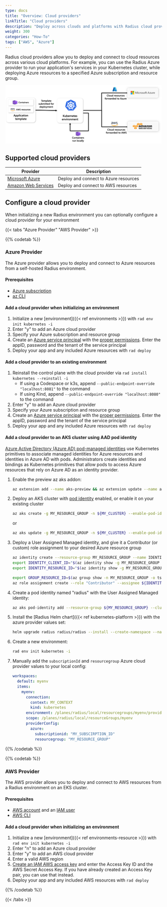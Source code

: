 ```yaml
---
type: docs
title: "Overview: Cloud providers"
linkTitle: "Cloud providers"
description: "Deploy across clouds and platforms with Radius cloud providers"
weight: 300
categories: "How-To"
tags: ["AWS", "Azure"]
---
```


Radius cloud providers allow you to deploy and connect to cloud resources across various cloud platforms. For example, you can use the Radius Azure provider to run your application's services in your Kubernetes cluster, while deploying Azure resources to a specified Azure subscription and resource group.

<img src="providers-overview.png" alt="Diagram of cloud resources getting forwarded to cloud platforms upon deployment" width="800px" >

## Supported cloud providers

| Provider | Description |
|----------|-------------|
| [Microsoft Azure](#azure-provider) | Deploy and connect to Azure resources |
| [Amazon Web Services](#aws-provider) | Deploy and connect to AWS resources |

## Configure a cloud provider

When initializing a new Radius environment you can optionally configure a cloud provider for your environment

{{< tabs "Azure Provider" "AWS Provider" >}}

{{% codetab %}}

### Azure Provider

The Azure provider allows you to deploy and connect to Azure resources from a self-hosted Radius environment. 

#### Prerequisites

- [Azure subscription](https://azure.com)
- [az CLI](https://aka.ms/azcli)

#### Add a cloud provider when initializing an environment

1. Initialize a new [environment]({{< ref environments >}}) with `rad env init kubernetes -i`
1. Enter "y" to add an Azure cloud provider
1. Specify your Azure subscription and resource group
1. Create an [Azure service principal](https://docs.microsoft.com/cli/azure/ad/sp?view=azure-cli-latest#az-ad-sp-create-for-rbac) with the [proper permissions](https://aka.ms/azadsp-more). Enter the appID, password and the tenant of the service principal
1. Deploy your app and any included Azure resources with `rad deploy`

#### Add a cloud provider to an existing environment

1. Reinstall the control plane with the cloud provider via `rad install kubernetes --reinstall -i`
   - If using a Codespace or k3s, append `--public-endpoint-override "localhost:8081"` to the command
   - If using Kind, append `--public-endpoint-override "localhost:8080"` to the command
2. Enter "y" to add an Azure cloud provider
3. Specify your Azure subscription and resource group
4. Create an [Azure service principal](https://docs.microsoft.com/cli/azure/ad/sp?view=azure-cli-latest#az-ad-sp-create-for-rbac) with the [proper permissions](https://aka.ms/azadsp-more). Enter the appID, password and the tenant of the service principal 
5. Deploy your app and any included Azure resources with `rad deploy`

#### Add a cloud provider to an AKS cluster using AAD pod identity

[Azure Active Directory (Azure AD) pod-managed identities](https://docs.microsoft.com/azure/aks/use-azure-ad-pod-identity) use Kubernetes primitives to associate managed identities for Azure resources and identities in Azure AD with pods. Administrators create identities and bindings as Kubernetes primitives that allow pods to access Azure resources that rely on Azure AD as an identity provider.

1. Enable the preview az aks addon:
   ```bash
   az extension add --name aks-preview && az extension update --name aks-preview
   ```
1. Deploy an AKS cluster with [pod identity](https://docs.microsoft.com/azure/aks/use-azure-ad-pod-identity) enabled, or enable it on your existing cluster
   ```bash
   az aks create -g MY_RESOURCE_GROUP -n ${MY_CLUSTER} --enable-pod-identity --enable-pod-identity-with-kubenet
   ```
   or
   ```bash
   az aks update -g MY_RESOURCE_GROUP -n ${MY_CLUSTER} --enable-pod-identity --enable-pod-identity-with-kubenet
   ```
1. Deploy a User Assigned Managed identity, and give it a Contributor (or custom) role assignment to your desired Azure resource group
   ```bash
   az identity create --resource-group MY_RESOURCE_GROUP --name IDENTITY_NAME
   export IDENTITY_CLIENT_ID="$(az identity show -g MY_RESOURCE_GROUP -n IDENTITY_NAME --query clientId -otsv)"
   export IDENTITY_RESOURCE_ID="$(az identity show -g MY_RESOURCE_GROUP -n IDENTITY_NAME --query id -otsv)"
   ```
   ```bash
   export GROUP_RESOURCE_ID=$(az group show -n MY_RESOURCE_GROUP -o tsv --query "id")
   az role assignment create --role "Contributor" --assignee ${IDENTITY_CLIENT_ID} --scope ${GROUP_RESOURCE_ID}
   ```
1. Create a pod identity named "radius" with the User Assigned Managed identity:
   ```bash
   az aks pod-identity add --resource-group ${MY_RESOURCE_GROUP} --cluster-name ${MY_CLUSTER} --namespace radius-system  --name radius --identity-resource-id ${IDENTITY_RESOURCE_ID}
   ```
1. Install the [Radius Helm chart]({{< ref kubernetes-platform >}}) with the azure provider values set:
   ```bash
   helm upgrade radius radius/radius --install --create-namespace --namespace radius-system --version {{< param chart_version >}} --wait --timeout 15m0s --set rp.provider.azure.podidentity=radius --set rp.provider.azure.subscriptionId=${MY_SUBSCIRPTION_ID} --set rp.provider.azure.resourceGroup=${MY_RESOURCE_GROUP}
   ```
1. Create a new environment:
   ```bash
   rad env init kubernetes -i
   ```
1. Manually add the `subscriptionId` and `resourcegroup` Azure cloud provider values to your local config:
   ```yaml
   workspaces:
     default: myenv
     items:
       myenv:
         connection:
           context: MY_CONTEXT
           kind: kubernetes
         environment: /planes/radius/local/resourcegroups/myenv/providers/applications.core/environments/myenv
         scope: /planes/radius/local/resourceGroups/myenv
         providerConfig:
           azure:
             subscriptionid: "MY_SUBSCIRPTION_ID"
             resourcegroup: "MY_RESOURCE_GROUP"
   ```
{{% /codetab %}}

{{% codetab %}}

### AWS Provider

The AWS provider allows you to deploy and connect to AWS resources from a Radius environment on an EKS cluster. 

#### Prerequisites
- [AWS account](https://aws.amazon.com/premiumsupport/knowledge-center/create-and-activate-aws-account) and an [IAM user](https://docs.aws.amazon.com/IAM/latest/UserGuide/getting-started_create-admin-group.html)
- [AWS CLI](https://docs.aws.amazon.com/cli/latest/userguide/getting-started-install.html)

#### Add a cloud provider when initializing an environment

1. Initialize a new [environment]({{< ref environments-resource >}}) with `rad env init kubernetes -i`
1. Enter "n" to add an Azure cloud provider
1. Enter "y" to add an AWS cloud provider
1. Enter a valid AWS region
1. [Create an IAM AWS access key](https://docs.aws.amazon.com/IAM/latest/UserGuide/id_credentials_access-keys.html) and enter the Access Key ID and the AWS Secret Access Key. If you have already created an Access Key pair, you can use that instead.
1. Deploy your app and any included AWS resources with `rad deploy`

{{% /codetab %}}

{{< /tabs >}}